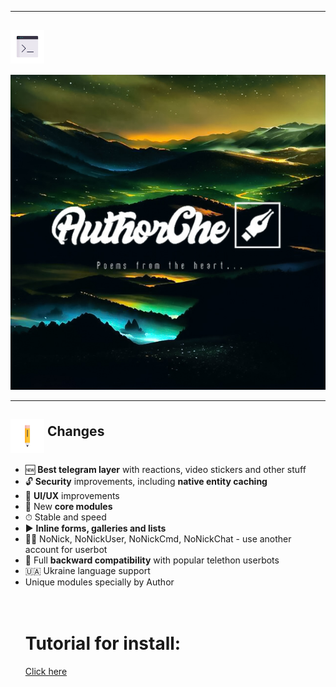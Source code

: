 <hr>
<h2><img src="https://github.com/VadymYem/AuthorBot/blob/main/assets/1326-command-window-line-flat.webp" height="54" align="middle"></h2>
<img src="https://github.com/VadymYem/AuthorBot/blob/main/assets/logo_1.jpg">
<hr>
<h2><img src = "https://github.com/VadymYem/AuthorBot/blob/main/assets/35-edit-flat.webp" height="54" align="middle"> Changes</h2>

<ul>
	<li>🆕 <b>Best telegram layer</b> with reactions, video stickers and other stuff</li>
	<li>🔓 <b>Security</b> improvements, including <b>native entity caching</b></li>
	<li>🎨 <b>UI/UX</b> improvements</li>
	<li>📼 New <b>core modules</b></li>
	<li>⏱ Stable and speed</li>
	<li>▶️ <b>Inline forms, galleries and lists</b></li>
	<li>👨‍👦 NoNick, NoNickUser, NoNickCmd, NoNickChat - use another account for userbot</li>
	<li>🔁 Full <b>backward compatibility</b> with popular telethon userbots</li>
        <li>🇺🇦 Ukraine language support</li>
        <li>Unique modules specially by Author</li><br><br>
	<h1>Tutorial for install:</h1><a href="https://t.me/ac_ubot"> Click here</a><br>
 

